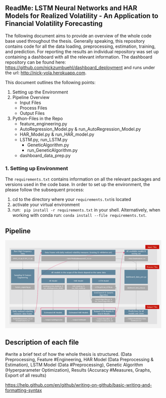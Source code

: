 ## ReadMe: LSTM Neural Networks and HAR Models for Realized Volatility - An Application to Financial Volatility Forecasting

The following document aims to provide an overview of the whole code base used throughout the thesis. Generally speaking, this repository contains code for all the data loading, preprocessing, estimation, training, and prediction. For reporting the results an individual repository was set up containing a dashboard with all the relevant information. The dashboard repository can be found here: https://github.com/nickzumbuehl/dashboard_deployment and runs under the url: http://nick-vola.herokuapp.com.

This document outlines the following points:
1. Setting up the Environment
2. Pipeline Overview
   - Input Files
   - Process Files
   - Output Files
3. Python-Files in the Repo
   - feature_engineering.py
   - AutoRegression_Model.py & run_AutoRegression_Model.py
   - HAR_Model.py & run_HAR_model.py
   - LSTM.py, run_LSTM.py
     - GeneticAlgorithm.py
     - run_GeneticAlgorithm.py
   - dashboard_data_prep.py
   

### 1. Setting up Environment
The ```requirements.txt``` contains information on all the relevant packages and versions used in the code base. In order to set up the environment, the please follow the subsequent process:
1. cd to the directory where your ```requirements.txt```is located
2. activate your virtual environment
3. run: ``` pip install -r requirements.txt``` in your shell. Alternatively, when working with conda run: ```conda install --file requirements.txt```.

## Pipeline 
![](pipeline_advance.png)
## Description of each file

#write a brief text of how the whole thesis is structured. (Data Preprocessing, Feature #Engineering, HAR Model (Data Preprocessing & Estimation), LSTM Model (Data #Preprocessing), Genetic Algorithm (Hyperparameter Optimization), Results (Accuracy #Measures, Graphs, Export of all results)

https://help.github.com/en/github/writing-on-github/basic-writing-and-formatting-syntax
